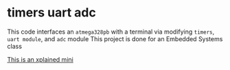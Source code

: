 # timers uart adc
 This code interfaces an `atmega328pb` with a terminal via modifying `timers`, `uart module`, and `adc` module
 This project is done for an Embedded Systems class

[This is an xplained mini](https://www.microchip.com/en-us/development-tool/atmega328pb-xmini)
